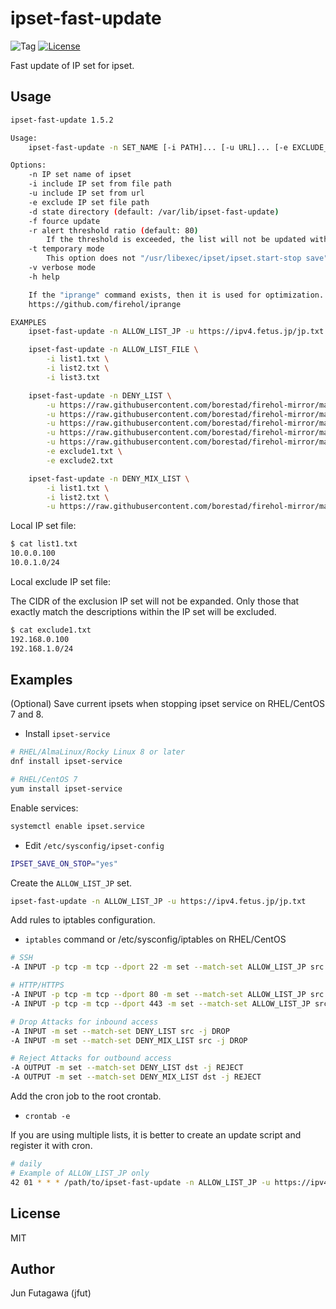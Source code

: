 # ipset-fast-update

![Tag](https://img.shields.io/github/tag/jfut/ipset-fast-update.svg)
[![License](https://img.shields.io/badge/license-MIT-blue.svg)](https://opensource.org/licenses/MIT)

Fast update of IP set for ipset.

## Usage

```bash
ipset-fast-update 1.5.2

Usage:
    ipset-fast-update -n SET_NAME [-i PATH]... [-u URL]... [-e EXCLUDE_PATH]... [OPTIONS...]

Options:
    -n IP set name of ipset
    -i include IP set from file path
    -u include IP set from url
    -e exclude IP set file path
    -d state directory (default: /var/lib/ipset-fast-update)
    -f fource update
    -r alert threshold ratio (default: 80)
        If the threshold is exceeded, the list will not be updated without the -f option.
    -t temporary mode
        This option does not "/usr/libexec/ipset/ipset.start-stop save" for persistent settings.
    -v verbose mode
    -h help

    If the "iprange" command exists, then it is used for optimization.
    https://github.com/firehol/iprange

EXAMPLES
    ipset-fast-update -n ALLOW_LIST_JP -u https://ipv4.fetus.jp/jp.txt

    ipset-fast-update -n ALLOW_LIST_FILE \
        -i list1.txt \
        -i list2.txt \
        -i list3.txt

    ipset-fast-update -n DENY_LIST \
        -u https://raw.githubusercontent.com/borestad/firehol-mirror/main/firehol_level1.netset \
        -u https://raw.githubusercontent.com/borestad/firehol-mirror/main/firehol_level2.netset \
        -u https://raw.githubusercontent.com/borestad/firehol-mirror/main/firehol_level3.netset \
        -u https://raw.githubusercontent.com/borestad/firehol-mirror/main/firehol_level4.netset \
        -u https://raw.githubusercontent.com/borestad/firehol-mirror/main/firehol_anonymous.netset \
        -e exclude1.txt \
        -e exclude2.txt

    ipset-fast-update -n DENY_MIX_LIST \
        -i list1.txt \
        -i list2.txt \
        -u https://raw.githubusercontent.com/borestad/firehol-mirror/main/firehol_level1.netset
```

Local IP set file:

```bash
$ cat list1.txt
10.0.0.100
10.0.1.0/24
```

Local exclude IP set file:

The CIDR of the exclusion IP set will not be expanded. Only those that exactly match the descriptions within the IP set will be excluded.

```bash
$ cat exclude1.txt
192.168.0.100
192.168.1.0/24
```

## Examples

(Optional) Save current ipsets when stopping ipset service on RHEL/CentOS 7 and 8.

- Install `ipset-service`

```bash
# RHEL/AlmaLinux/Rocky Linux 8 or later
dnf install ipset-service

# RHEL/CentOS 7
yum install ipset-service
```

Enable services:

```bash
systemctl enable ipset.service
```

- Edit `/etc/sysconfig/ipset-config`

```bash
IPSET_SAVE_ON_STOP="yes"
```

Create the `ALLOW_LIST_JP` set.

```bash
ipset-fast-update -n ALLOW_LIST_JP -u https://ipv4.fetus.jp/jp.txt
```

Add rules to iptables configuration.

- `iptables` command or /etc/sysconfig/iptables on RHEL/CentOS

```bash
# SSH
-A INPUT -p tcp -m tcp --dport 22 -m set --match-set ALLOW_LIST_JP src -j ACCEPT

# HTTP/HTTPS
-A INPUT -p tcp -m tcp --dport 80 -m set --match-set ALLOW_LIST_JP src -j ACCEPT
-A INPUT -p tcp -m tcp --dport 443 -m set --match-set ALLOW_LIST_JP src -j ACCEPT

# Drop Attacks for inbound access
-A INPUT -m set --match-set DENY_LIST src -j DROP
-A INPUT -m set --match-set DENY_MIX_LIST src -j DROP

# Reject Attacks for outbound access
-A OUTPUT -m set --match-set DENY_LIST dst -j REJECT
-A OUTPUT -m set --match-set DENY_MIX_LIST dst -j REJECT
```
Add the cron job to the root crontab.

- `crontab -e`

If you are using multiple lists, it is better to create an update script and register it with cron.

```bash
# daily
# Example of ALLOW_LIST_JP only
42 01 * * * /path/to/ipset-fast-update -n ALLOW_LIST_JP -u https://ipv4.fetus.jp/jp.txt
```

## License

MIT

## Author

Jun Futagawa (jfut)

